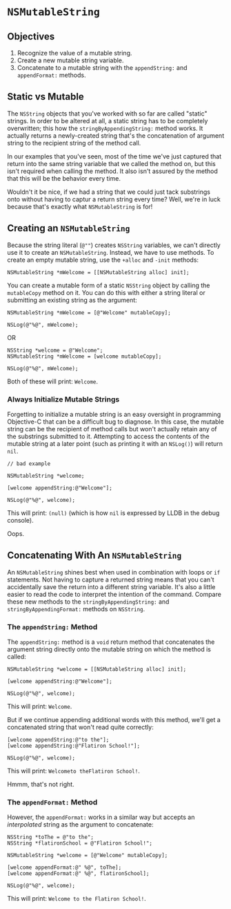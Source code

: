 # `NSMutableString`

## Objectives

1. Recognize the value of a mutable string.
2. Create a new mutable string variable.
3. Concatenate to a mutable string with the `appendString:` and `appendFormat:` methods.

## Static vs Mutable

The `NSString` objects that you've worked with so far are called "static" strings. In order to be altered at all, a static string has to be completely overwritten; this how the `stringByAppendingString:` method works. It actually returns a newly-created string that's the concatenation of argument string to the recipient string of the method call. 

In our examples that you've seen, most of the time we've just captured that return into the same string variable that we called the method on, but this isn't required when calling the method. It also isn't assured by the method that this will be the behavior every time.

Wouldn't it be nice, if we had a string that we could just tack substrings onto without having to captur a return string every time? Well, we're in luck because that's exactly what `NSMutableString` is for!

## Creating an `NSMutableString`

Because the string literal (`@""`) creates `NSString` variables, we can't directly use it to create an `NSMutableString`. Instead, we have to use methods. To create an empty mutable string, use the `+alloc` and `-init` methods:

```objc
NSMutableString *mWelcome = [[NSMutableString alloc] init];
```
You can create a mutable form of a static `NSString` object by calling the `mutableCopy` method on it. You can do this with either a string literal or submitting an existing string as the argument:

```objc
NSMutableString *mWelcome = [@"Welcome" mutableCopy];

NSLog(@"%@", mWelcome);
```
OR

```objc
NSString *welcome = @"Welcome";
NSMutableString *mWelcome = [welcome mutableCopy];

NSLog(@"%@", mWelcome);
```
Both of these will print: `Welcome`.

### Always Initialize Mutable Strings

Forgetting to initialize a mutable string is an easy oversight in programming Objective-C that can be a difficult bug to diagnose. In this case, the mutable string can be the recipient of method calls but won't actually retain any of the substrings submitted to it. Attempting to access the contents of the mutable string at a later point (such as printing it with an `NSLog()`) will return `nil`.

```objc
// bad example

NSMutableString *welcome;

[welcome appendString:@"Welcome"];

NSLog(@"%@", welcome);
```
This will print: `(null)` (which is how `nil` is expressed by LLDB in the debug console).

Oops.

## Concatenating With An `NSMutableString`

An `NSMutableString` shines best when used in combination with loops or `if` statements. Not having to capture a returned string means that you can't accidentally save the return into a different string variable. It's also a little easier to read the code to interpret the intention of the command. Compare these new methods to the `stringByAppendingString:` and `stringByAppendingFormat:` methods on `NSString`.

### The `appendString:` Method

The `appendString:` method is a `void` return method that concatenates the argument string directly onto the mutable string on which the method is called:

```objc
NSMutableString *welcome = [[NSMutableString alloc] init];

[welcome appendString:@"Welcome"];

NSLog(@"%@", welcome);
```
This will print: `Welcome`.

But if we continue appending additional words with this method, we'll get a concatenated string that won't read quite correctly:

```objc
[welcome appendString:@"to the"];
[welcome appendString:@"Flatiron School!"];

NSLog(@"%@", welcome);
```
This will print: `Welcometo theFlatiron School!`.

Hmmm, that's not right.

### The `appendFormat:` Method

However, the `appendFormat:` works in a similar way but accepts an *interpolated* string as the argument to concatenate:

```objc
NSString *toThe = @"to the";
NSString *flatironSchool = @"Flatiron School!";

NSMutableString *welcome = [@"Welcome" mutableCopy];

[welcome appendFormat:@" %@", toThe];
[welcome appendFormat:@" %@", flatironSchool];

NSLog(@"%@", welcome);
```
This will print: `Welcome to the Flatiron School!`.


